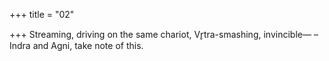 +++
title = "02"

+++
Streaming, driving on the same chariot, Vr̥tra-smashing, invincible— – Indra and Agni, take note of this.  